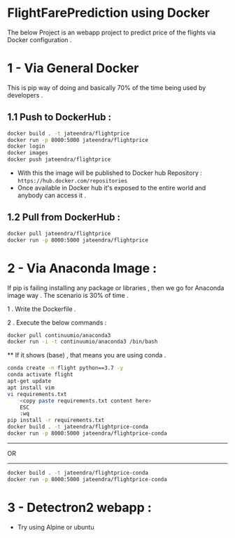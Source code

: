 # FlightFarePrediction using Docker

The below Project is an webapp project to predict price of the flights via Docker configuration .

# 1 - Via General Docker

This is pip way of doing and basically 70% of the time being used by developers .

## 1.1 Push to DockerHub :

```bash
docker build . -t jateendra/flightprice
docker run -p 8000:5000 jateendra/flightprice
docker login
docker images
docker push jateendra/flightprice
```  

* With this the image will be published to Docker hub Repository : `https://hub.docker.com/repositories`
* Once available in Docker hub it's exposed to the entire world and anybody can access it .

## 1.2 Pull from DockerHub :

```bash
docker pull jateendra/flightprice
docker run -p 8000:5000 jateendra/flightprice
```  


# 2 - Via Anaconda Image :

If pip is failing installing any package or libraries , then we go for Anaconda image way . The scenario is 30% of time .

1 . Write the Dockerfile .

2 . Execute the below commands :

```bash
docker pull continuumio/anaconda3
docker run -i -t continuumio/anaconda3 /bin/bash
```
** If it shows (base) , that means you are using conda .

```bash
conda create -n flight python==3.7 -y
conda activate flight
apt-get update
apt install vim
vi requirements.txt
    <copy paste requirements.txt content here>
    ESC
    :wq
pip install -r requirements.txt   
docker build . -t jateendra/flightprice-conda
docker run -p 8000:5000 jateendra/flightprice-conda 
```

***
OR
***
```bash
docker build . -t jateendra/flightprice-conda
docker run -p 8000:5000 jateendra/flightprice-conda 
```

# 3 - Detectron2 webapp :

* Try using Alpine or ubuntu